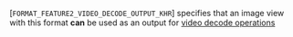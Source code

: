 [`FORMAT_FEATURE2_VIDEO_DECODE_OUTPUT_KHR`] specifies that an
image view with this format  **can**  be used as an output for
[video decode operations](https://www.khronos.org/registry/vulkan/specs/1.3-extensions/html/vkspec.html#video-decode-operations)